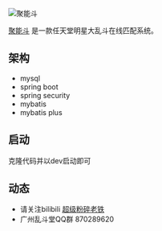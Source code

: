![聚能斗](	http://mate.cnsmash.com/icon/cnsmash_black.png)

[聚能斗](http://mate.cnsmash.com/index)
是一款任天堂明星大乱斗在线匹配系统。
## 架构
- mysql
- spring boot
- spring security
- mybatis
- mybatis plus
## 启动
克隆代码并以dev启动即可

## 动态
* 请关注bilibili [超级粉碎老铁](https://space.bilibili.com/449525461)
* 广州乱斗堂QQ群 870289620
